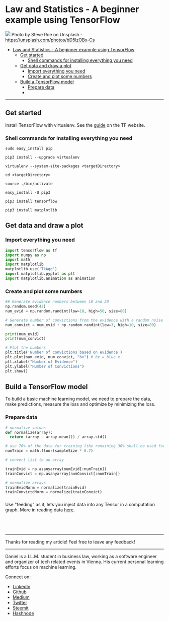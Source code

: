 # Law and Statistics - A beginner example using TensorFlow
[<img src="https://images.unsplash.com/photo-1530278761482-a352c8e3192c?ixlib=rb-0.3.5&ixid=eyJhcHBfaWQiOjEyMDd9&s=70c20f6eb1e412c2ae298211e04cef2f&auto=format&fit=crop&w=2764&q=80">](
https://unsplash.com/photos/bD5lzOBx-Cs)
Photo by Steve Roe on Unsplash - https://unsplash.com/photos/bD5lzOBx-Cs


<!-- TOC -->

- [Law and Statistics - A beginner example using TensorFlow](#law-and-statistics---a-beginner-example-using-tensorflow)
  - [Get started](#get-started)
    - [Shell commands for installing everything you need](#shell-commands-for-installing-everything-you-need)
  - [Get data and draw a plot](#get-data-and-draw-a-plot)
    - [Import everything you need](#import-everything-you-need)
    - [Create and plot some numbers](#create-and-plot-some-numbers)
  - [Build a TensorFlow model](#build-a-tensorflow-model)
    - [Prepare data](#prepare-data)
    - [](#)

<!-- /TOC -->

---

## Get started

Install TensorFlow with virtualenv. See the [guide](https://www.tensorflow.org/install/install_mac) on the TF website.

### Shell commands for installing everything you need

```shell
sudo easy_install pip

pip3 install --upgrade virtualenv 

virtualenv --system-site-packages <targetDirectory>

cd <targetDirectory>

source ./bin/activate 

easy_install -U pip3

pip3 install tensorflow 

pip3 install matplotlib

```
## Get data and draw a plot

### Import everything you need

```python
import tensorflow as tf
import numpy as np
import math
import matplotlib  
matplotlib.use('TkAgg')   
import matplotlib.pyplot as plt  
import matplotlib.animation as animation
```

### Create and plot some numbers

```python
## Generate evidence numbers between 10 and 20
np.random.seed(42)
num_evid = np.random.randint(low=10, high=50, size=80)

# Generate number of convictions from the evidence with a random noise added
num_convict = num_evid + np.random.randint(low=3, high=10, size=80)

print(num_evid)
print(num_convict)

# Plot the numbers
plt.title('Number of convictions based on evidence')
plt.plot(num_evid, num_convict, "bx") # bx = blue x
plt.xlabel("Number of Evidence")
plt.ylabel("Number of Convictions")
plt.show()
```

## Build a TensorFlow model 

To build a basic machine learning model, we need to prepare the data, make predictions, measure the loss and optimize by minimizing the loss.

### Prepare data

```python
# normalize values
def normalize(array):
  return (array - array.mean()) / array.std()

# use 70% of the data for training (the remaining 30% shall be used for testing)
numTrain = math.floor(sampleSize * 0.7)

# convert list to an array 

trainEvid = np.asanyarray(numEvid[:numTrain])
trainConvict = np.asanyarray(numConvict[:numTrain])

# normalize arrays
trainEvidNorm = normalize(trainEvid)
trainConvictdNorm = normalize(trainConvict)
```

### 

Use "feeding" as it, lets you inject data into any Tensor in a computation graph. More in reading data [here](https://www.tensorflow.org/api_guides/python/reading_data#Feeding).


```python

```
```python

```
```python

```
```python

```

---

Thanks for reading my article! Feel free to leave any feedback! 

---

Daniel is a LL.M. student in business law, working as a software engineer and organizer of tech related events in Vienna. 
His current personal learning efforts focus on machine learning. 

Connect on:
- [LinkedIn](https://www.linkedin.com/in/createdd) 
- [Github](https://github.com/Createdd)
- [Medium](https://medium.com/@ddcreationstudi)
- [Twitter](https://twitter.com/DDCreationStudi)
- [Steemit](https://steemit.com/@createdd)
- [Hashnode](https://hashnode.com/@DDCreationStudio)

<!-- Written by Daniel Deutsch (deudan1010@gmail.com) -->
